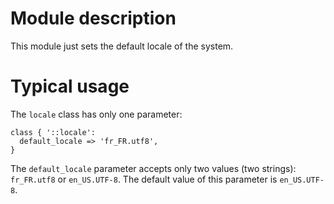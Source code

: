 # Module description

This module just sets the default locale of the system.

# Typical usage

The `locale` class has only one parameter:

```puppet
class { '::locale':
  default_locale => 'fr_FR.utf8',
}
```

The `default_locale` parameter accepts only two values (two
strings): `fr_FR.utf8` or `en_US.UTF-8`. The default value
of this parameter is `en_US.UTF-8`.


